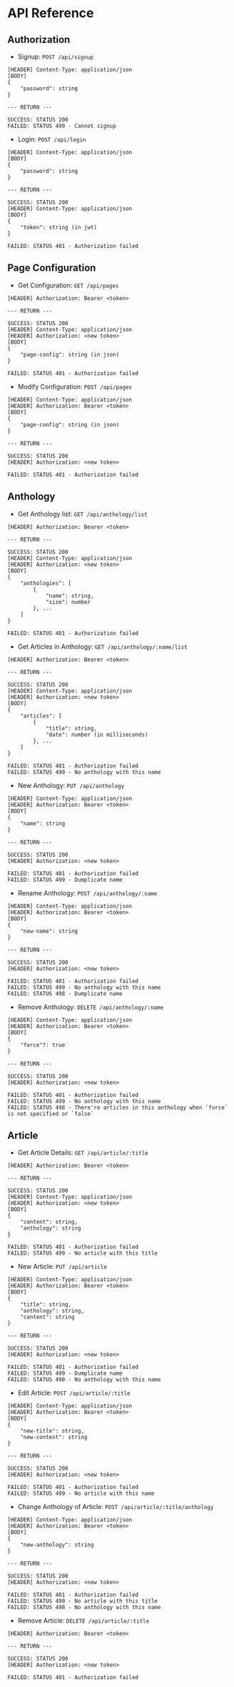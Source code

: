 # API Reference

## Authorization

- Signup: `POST /api/signup`

```
[HEADER] Content-Type: application/json
[BODY]
{
    "password": string
}

--- RETURN ---

SUCCESS: STATUS 200
FAILED: STATUS 499 - Cannot signup
```

- Login: `POST /api/login`

```
[HEADER] Content-Type: application/json
[BODY]
{
    "password": string
}

--- RETURN ---

SUCCESS: STATUS 200
[HEADER] Content-Type: application/json
[BODY]
{
    "token": string (in jwt)
}

FAILED: STATUS 401 - Authorization failed
```

## Page Configuration

- Get Configuration: `GET /api/pages`

```
[HEADER] Authorization: Bearer <token>

--- RETURN ---

SUCCESS: STATUS 200
[HEADER] Content-Type: application/json
[HEADER] Authorization: <new token>
[BODY]
{
    "page-config": string (in json)
}

FAILED: STATUS 401 - Authorization failed
```

- Modify Configuration: `POST /api/pages`

```
[HEADER] Content-Type: application/json
[HEADER] Authorization: Bearer <token>
[BODY]
{
    "page-config": string (in json)
}

--- RETURN ---

SUCCESS: STATUS 200
[HEADER] Authorization: <new token>

FAILED: STATUS 401 - Authorization failed
```

## Anthology

- Get Anthology list: `GET /api/anthology/list`

```
[HEADER] Authorization: Bearer <token>

--- RETURN ---

SUCCESS: STATUS 200
[HEADER] Content-Type: application/json
[HEADER] Authorization: <new token>
[BODY]
{
    "anthologies": [
        {
            "name": string,
            "size": number
        }, ...
    ]
}

FAILED: STATUS 401 - Authorization failed
```

- Get Articles in Anthology: `GET /api/anthology/:name/list`

```
[HEADER] Authorization: Bearer <token>

--- RETURN ---

SUCCESS: STATUS 200
[HEADER] Content-Type: application/json
[HEADER] Authorization: <new token>
[BODY]
{
    "articles": [
        {
            "title": string,
            "date": number (in milliseconds)
        }, ...
    ]
}

FAILED: STATUS 401 - Authorization failed
FAILED: STATUS 499 - No anthology with this name
```

- New Anthology: `PUT /api/anthology`

```
[HEADER] Content-Type: application/json
[HEADER] Authorization: Bearer <token>
[BODY]
{
    "name": string
}

--- RETURN ---

SUCCESS: STATUS 200
[HEADER] Authorization: <new token>

FAILED: STATUS 401 - Authorization failed
FAILED: STATUS 499 - Dumplicate name
```

- Rename Anthology: `POST /api/anthology/:name`

```
[HEADER] Content-Type: application/json
[HEADER] Authorization: Bearer <token>
[BODY]
{
    "new-name": string
}

--- RETURN ---

SUCCESS: STATUS 200
[HEADER] Authorization: <new token>

FAILED: STATUS 401 - Authorization failed
FAILED: STATUS 499 - No anthology with this name
FAILED: STATUS 498 - Dumplicate name
```

- Remove Anthology: `DELETE /api/anthology/:name`

```
[HEADER] Content-Type: application/json
[HEADER] Authorization: Bearer <token>
[BODY]
{
    "force"?: true
}

--- RETURN ---

SUCCESS: STATUS 200
[HEADER] Authorization: <new token>

FAILED: STATUS 401 - Authorization failed
FAILED: STATUS 499 - No anthology with this name
FAILED: STATUS 498 - There're articles in this anthology when `force` is not specified or `false`
```

## Article

- Get Article Details: `GET /api/article/:title`

```
[HEADER] Authorization: Bearer <token>

--- RETURN ---

SUCCESS: STATUS 200
[HEADER] Content-Type: application/json
[HEADER] Authorization: <new token>
[BODY]
{
    "content": string,
    "anthology": string
}

FAILED: STATUS 401 - Authorization failed
FAILED: STATUS 499 - No article with this title
```

- New Article: `PUT /api/article`

```
[HEADER] Content-Type: application/json
[HEADER] Authorization: Bearer <token>
[BODY]
{
    "title": string,
    "anthology": string,
    "content": string
}

--- RETURN ---

SUCCESS: STATUS 200
[HEADER] Authorization: <new token>

FAILED: STATUS 401 - Authorization failed
FAILED: STATUS 499 - Dumplicate name
FAILED: STATUS 498 - No anthology with this name
```

- Edit Article: `POST /api/article/:title`

```
[HEADER] Content-Type: application/json
[HEADER] Authorization: Bearer <token>
[BODY]
{
    "new-title": string,
    "new-content": string
}

--- RETURN ---

SUCCESS: STATUS 200
[HEADER] Authorization: <new token>

FAILED: STATUS 401 - Authorization failed
FAILED: STATUS 499 - No article with this name
```

- Change Anthology of Article: `POST /api/article/:title/anthology`

```
[HEADER] Content-Type: application/json
[HEADER] Authorization: Bearer <token>
[BODY]
{
    "new-anthology": string
}

--- RETURN ---

SUCCESS: STATUS 200
[HEADER] Authorization: <new token>

FAILED: STATUS 401 - Authorization failed
FAILED: STATUS 499 - No article with this title
FAILED: STATUS 498 - No anthology with this name
```

- Remove Article: `DELETE /api/article/:title`

```
[HEADER] Authorization: Bearer <token>

--- RETURN ---

SUCCESS: STATUS 200
[HEADER] Authorization: <new token>

FAILED: STATUS 401 - Authorization failed
```